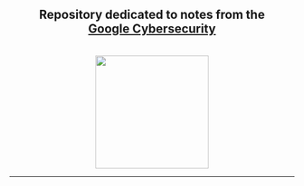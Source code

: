 <h2 align="center">Repository dedicated to notes from the<a href="https://www.coursera.org/ ="_blank" ><br> Google Cybersecurity </a><br>
</h2>
  <br>
<div align="center">
  <img src="https://www.google.com/images/branding/googlelogo/1x/googlelogo_light_color_272x92dp.png" width="200">
</div>

----------------------------
